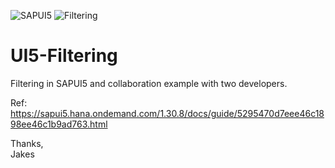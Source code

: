 ![SAPUI5](https://img.shields.io/badge/SAP-UI5-red)
![Filtering](https://img.shields.io/badge/Filtering-Sample-yellowgreen)

# UI5-Filtering

Filtering in SAPUI5 and collaboration example with two developers.

Ref: https://sapui5.hana.ondemand.com/1.30.8/docs/guide/5295470d7eee46c1898ee46c1b9ad763.html
<br>

Thanks,<br>
Jakes
